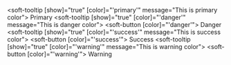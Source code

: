 <soft-tooltip [show]="true" [color]="'primary'" message="This is primary color">
  <soft-button>
    Primary
  </soft-button>
</soft-tooltip>
<soft-tooltip [show]="true" [color]="'danger'" message="This is danger color">
  <soft-button [color]="'danger'">
    Danger
  </soft-button>
</soft-tooltip>
<soft-tooltip [show]="true" [color]="'success'" message="This is success color">
  <soft-button [color]="'success'">
    Success
  </soft-button>
</soft-tooltip>
<soft-tooltip [show]="true" [color]="'warning'" message="This is warning color">
  <soft-button [color]="'warning'">
    Warning
  </soft-button>
</soft-tooltip>